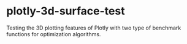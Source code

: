 # plotly-3d-surface-test

Testing the 3D plotting features of Plotly with two type of benchmark functions for optimization algorithms.
